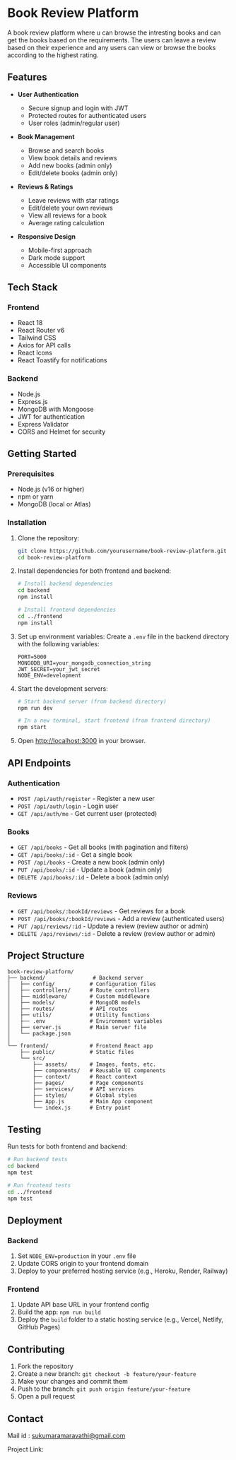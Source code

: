 # Book Review Platform
A book review platform where u can browse the intresting books and can get the books based on the requirements. The users can leave a review based on their experience and any users can view or browse the books according to the highest rating. 
## Features

- **User Authentication**
  - Secure signup and login with JWT
  - Protected routes for authenticated users
  - User roles (admin/regular user)

- **Book Management**
  - Browse and search books
  - View book details and reviews
  - Add new books (admin only)
  - Edit/delete books (admin only)

- **Reviews & Ratings**
  - Leave reviews with star ratings
  - Edit/delete your own reviews
  - View all reviews for a book
  - Average rating calculation

- **Responsive Design**
  - Mobile-first approach
  - Dark mode support
  - Accessible UI components

## Tech Stack

### Frontend
- React 18
- React Router v6
- Tailwind CSS
- Axios for API calls
- React Icons
- React Toastify for notifications

### Backend
- Node.js
- Express.js
- MongoDB with Mongoose
- JWT for authentication
- Express Validator
- CORS and Helmet for security

## Getting Started

### Prerequisites

- Node.js (v16 or higher)
- npm or yarn
- MongoDB (local or Atlas)

### Installation

1. Clone the repository:
   ```bash
   git clone https://github.com/yourusername/book-review-platform.git
   cd book-review-platform
   ```

2. Install dependencies for both frontend and backend:
   ```bash
   # Install backend dependencies
   cd backend
   npm install
   
   # Install frontend dependencies
   cd ../frontend
   npm install
   ```

3. Set up environment variables:
   Create a `.env` file in the backend directory with the following variables:
   ```
   PORT=5000
   MONGODB_URI=your_mongodb_connection_string
   JWT_SECRET=your_jwt_secret
   NODE_ENV=development
   ```

4. Start the development servers:
   ```bash
   # Start backend server (from backend directory)
   npm run dev
   
   # In a new terminal, start frontend (from frontend directory)
   npm start
   ```

5. Open [http://localhost:3000](http://localhost:3000) in your browser.

## API Endpoints

### Authentication
- `POST /api/auth/register` - Register a new user
- `POST /api/auth/login` - Login user
- `GET /api/auth/me` - Get current user (protected)

### Books
- `GET /api/books` - Get all books (with pagination and filters)
- `GET /api/books/:id` - Get a single book
- `POST /api/books` - Create a new book (admin only)
- `PUT /api/books/:id` - Update a book (admin only)
- `DELETE /api/books/:id` - Delete a book (admin only)

### Reviews
- `GET /api/books/:bookId/reviews` - Get reviews for a book
- `POST /api/books/:bookId/reviews` - Add a review (authenticated users)
- `PUT /api/reviews/:id` - Update a review (review author or admin)
- `DELETE /api/reviews/:id` - Delete a review (review author or admin)

## Project Structure

```
book-review-platform/
├── backend/               # Backend server
│   ├── config/           # Configuration files
│   ├── controllers/      # Route controllers
│   ├── middleware/       # Custom middleware
│   ├── models/           # MongoDB models
│   ├── routes/           # API routes
│   ├── utils/            # Utility functions
│   ├── .env              # Environment variables
│   ├── server.js         # Main server file
│   └── package.json
│
└── frontend/             # Frontend React app
    ├── public/           # Static files
    └── src/
        ├── assets/       # Images, fonts, etc.
        ├── components/   # Reusable UI components
        ├── context/      # React context
        ├── pages/        # Page components
        ├── services/     # API services
        ├── styles/       # Global styles
        ├── App.js        # Main App component
        └── index.js      # Entry point
```

## Testing

Run tests for both frontend and backend:

```bash
# Run backend tests
cd backend
npm test

# Run frontend tests
cd ../frontend
npm test
```

## Deployment

### Backend
1. Set `NODE_ENV=production` in your `.env` file
2. Update CORS origin to your frontend domain
3. Deploy to your preferred hosting service (e.g., Heroku, Render, Railway)

### Frontend
1. Update API base URL in your frontend config
2. Build the app: `npm run build`
3. Deploy the `build` folder to a static hosting service (e.g., Vercel, Netlify, GitHub Pages)

## Contributing

1. Fork the repository
2. Create a new branch: `git checkout -b feature/your-feature`
3. Make your changes and commit them
4. Push to the branch: `git push origin feature/your-feature`
5. Open a pull request

## Contact

Mail id : sukumaramaravathi@gmail.com

Project Link: 
